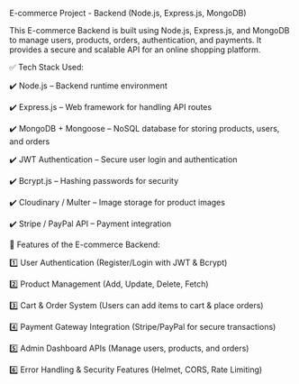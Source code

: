 E-commerce Project - Backend (Node.js, Express.js, MongoDB)

This E-commerce Backend is built using Node.js, Express.js, and MongoDB to manage users, products, orders, authentication, and payments. It provides a secure and scalable API for an online shopping platform.

✅ Tech Stack Used:

✔️ Node.js – Backend runtime environment

✔️ Express.js – Web framework for handling API routes

✔️ MongoDB + Mongoose – NoSQL database for storing products, users, and orders

✔️ JWT Authentication – Secure user login and authentication

✔️ Bcrypt.js – Hashing passwords for security

✔️ Cloudinary / Multer – Image storage for product images

✔️ Stripe / PayPal API – Payment integration

🚀 Features of the E-commerce Backend:

1️⃣ User Authentication (Register/Login with JWT & Bcrypt)

2️⃣ Product Management (Add, Update, Delete, Fetch)

3️⃣ Cart & Order System (Users can add items to cart & place orders)

4️⃣ Payment Gateway Integration (Stripe/PayPal for secure transactions)

5️⃣ Admin Dashboard APIs (Manage users, products, and orders)

6️⃣ Error Handling & Security Features (Helmet, CORS, Rate Limiting)
